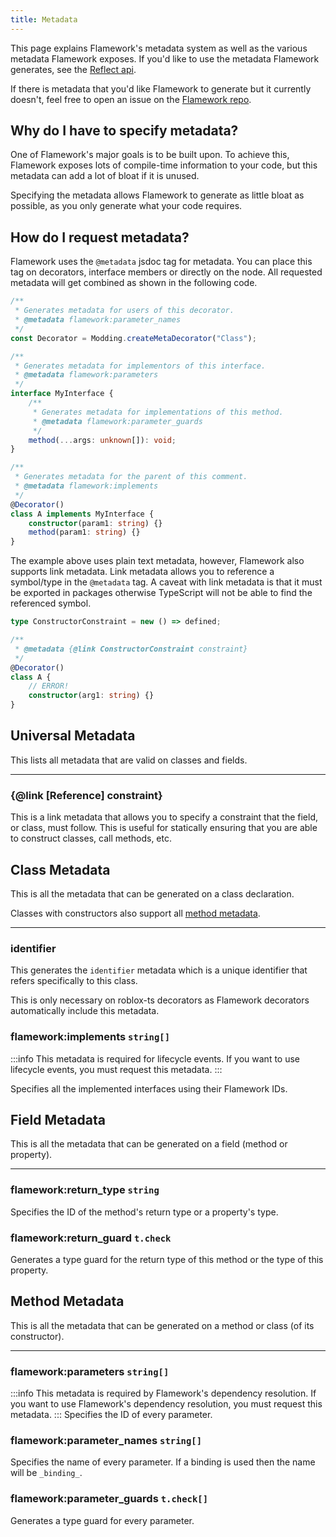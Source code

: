 ```yaml
---
title: Metadata
---
```


This page explains Flamework's metadata system as well as the various metadata Flamework exposes. If you'd like to use the metadata Flamework generates, see the [Reflect api](./reflection).

If there is metadata that you'd like Flamework to generate but it currently doesn't, feel free to open an issue on the [Flamework repo](https://github.com/rbxts-flamework/core/issues).

## Why do I have to specify metadata?
One of Flamework's major goals is to be built upon. To achieve this, Flamework exposes lots of compile-time information to your code, but this metadata can add a lot of bloat if it is unused.

Specifying the metadata allows Flamework to generate as little bloat as possible, as you only generate what your code requires.

## How do I request metadata?

Flamework uses the `@metadata` jsdoc tag for metadata. You can place this tag on decorators, interface members or directly on the node. All requested metadata will get combined as shown in the following code.
```ts
/**
 * Generates metadata for users of this decorator.
 * @metadata flamework:parameter_names
 */
const Decorator = Modding.createMetaDecorator("Class");

/**
 * Generates metadata for implementors of this interface.
 * @metadata flamework:parameters
 */
interface MyInterface {
	/**
	 * Generates metadata for implementations of this method.
	 * @metadata flamework:parameter_guards
	 */
	method(...args: unknown[]): void;
}

/**
 * Generates metadata for the parent of this comment.
 * @metadata flamework:implements
 */
@Decorator()
class A implements MyInterface {
	constructor(param1: string) {}
	method(param1: string) {}
}
```

The example above uses plain text metadata, however, Flamework also supports link metadata. Link metadata allows you to reference a symbol/type in the `@metadata` tag. A caveat with link metadata is that it must be exported in packages otherwise TypeScript will not be able to find the referenced symbol.
```ts
type ConstructorConstraint = new () => defined;

/**
 * @metadata {@link ConstructorConstraint constraint}
 */
@Decorator()
class A {
	// ERROR!
	constructor(arg1: string) {}
}
```

## Universal Metadata
This lists all metadata that are valid on classes and fields.

---

### \{@link \[Reference] constraint}
This is a link metadata that allows you to specify a constraint that the field, or class, must follow. This is useful for statically ensuring that you are able to construct classes, call methods, etc.

## Class Metadata
This is all the metadata that can be generated on a class declaration.

Classes with constructors also support all [method metadata](#method-metadata).

---

### identifier
This generates the `identifier` metadata which is a unique identifier that refers specifically to this class.

This is only necessary on roblox-ts decorators as Flamework decorators automatically include this metadata.

### flamework:implements `string[]`
:::info
This metadata is required for lifecycle events. If you want to use lifecycle events, you must request this metadata.
:::

Specifies all the implemented interfaces using their Flamework IDs.

## Field Metadata
This is all the metadata that can be generated on a field (method or property).

---

### flamework:return_type `string`
Specifies the ID of the method's return type or a property's type.

### flamework:return_guard `t.check`
Generates a type guard for the return type of this method or the type of this property.

## Method Metadata
This is all the metadata that can be generated on a method or class (of its constructor).

---

### flamework:parameters `string[]`
:::info
This metadata is required by Flamework's dependency resolution. If you want to use Flamework's dependency resolution, you must request this metadata.
:::
Specifies the ID of every parameter.

### flamework:parameter_names `string[]`
Specifies the name of every parameter. If a binding is used then the name will be `_binding_`.

### flamework:parameter_guards `t.check[]`
Generates a type guard for every parameter.
